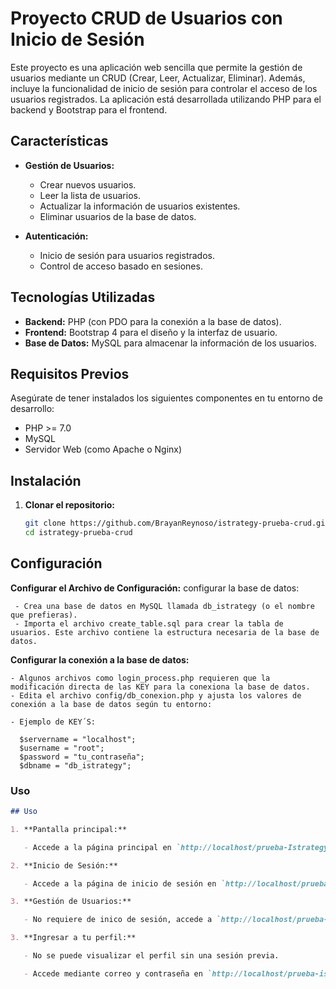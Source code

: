 # Proyecto CRUD de Usuarios con Inicio de Sesión

Este proyecto es una aplicación web sencilla que permite la gestión de usuarios mediante un CRUD (Crear, Leer, Actualizar, Eliminar). Además, incluye la funcionalidad de inicio de sesión para controlar el acceso de los usuarios registrados. La aplicación está desarrollada utilizando PHP para el backend y Bootstrap para el frontend.

## Características

- **Gestión de Usuarios:**
  - Crear nuevos usuarios.
  - Leer la lista de usuarios.
  - Actualizar la información de usuarios existentes.
  - Eliminar usuarios de la base de datos.
  
- **Autenticación:**
  - Inicio de sesión para usuarios registrados.
  - Control de acceso basado en sesiones.
  
## Tecnologías Utilizadas

- **Backend:** PHP (con PDO para la conexión a la base de datos).
- **Frontend:** Bootstrap 4 para el diseño y la interfaz de usuario.
- **Base de Datos:** MySQL para almacenar la información de los usuarios.
  
## Requisitos Previos

Asegúrate de tener instalados los siguientes componentes en tu entorno de desarrollo:

- PHP >= 7.0
- MySQL
- Servidor Web (como Apache o Nginx)

## Instalación

1. **Clonar el repositorio:**

   ```bash
   git clone https://github.com/BrayanReynoso/istrategy-prueba-crud.git
   cd istrategy-prueba-crud
   
## Configuración 

   **Configurar el Archivo de Configuración:**
     configurar la base de datos:

     - Crea una base de datos en MySQL llamada db_istrategy (o el nombre que prefieras).
     - Importa el archivo create_table.sql para crear la tabla de usuarios. Este archivo contiene la estructura necesaria de la base de datos.
  
  **Configurar la conexión a la base de datos:**

    - Algunos archivos como login_process.php requieren que la modificación directa de las KEY para la conexiona la base de datos.
    - Edita el archivo config/db_conexion.php y ajusta los valores de conexión a la base de datos según tu entorno:

    - Ejemplo de KEY´S:

      $servername = "localhost";
      $username = "root";
      $password = "tu_contraseña";
      $dbname = "db_istrategy";
    

### Uso

```markdown
## Uso

1. **Pantalla principal:**

   - Accede a la página principal en `http://localhost/prueba-Istrategy/public/` para acceder a la pantalla principal index.

2. **Inicio de Sesión:**

   - Accede a la página de inicio de sesión en `http://localhost/prueba-Istrategy/public/pages/login.php` para iniciar sesión en tu cuenta.

3. **Gestión de Usuarios:**

   - No requiere de inico de sesión, accede a `http://localhost/prueba-Istrategy/public/pages/home.php` para gestionar los usuarios existentes (crear, leer, actualizar, eliminar).

3. **Ingresar a tu perfil:**

   - No se puede visualizar el perfil sin una sesión previa.

   - Accede mediante correo y contraseña en `http://localhost/prueba-istrategy/public/pages/profile.php` para iniciar sesión en tu cuenta.
